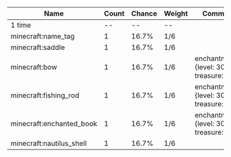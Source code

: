 | Name                     | Count | Chance | Weight | Comment                                   |
| ------------------------ | ----- | ------ | ------ | ----------------------------------------- |
| 1 time                   |    -- |     -- |     -- |                                           |
| minecraft:name_tag       |     1 |  16.7% |    1/6 |                                           |
| minecraft:saddle         |     1 |  16.7% |    1/6 |                                           |
| minecraft:bow            |     1 |  16.7% |    1/6 | enchantments: {level: 30, treasure: true} |
| minecraft:fishing_rod    |     1 |  16.7% |    1/6 | enchantments: {level: 30, treasure: true} |
| minecraft:enchanted_book |     1 |  16.7% |    1/6 | enchantments: {level: 30, treasure: true} |
| minecraft:nautilus_shell |     1 |  16.7% |    1/6 |                                           |
